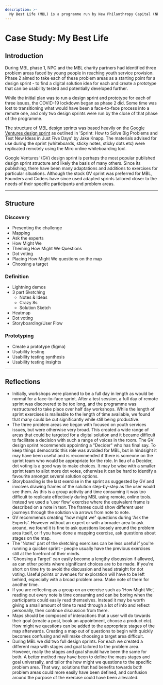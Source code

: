 ```yaml
---
description: >-
  My Best Life (MBL) is a programme run by New Philanthropy Capital (NPC). During Phase 2 of My Best Life, Founders and Coders assisted with the creation and facilitation of design sprint workshops which were completed by a team made up of representatives from NPC, Founders and Coders, charity partners UK Youth, The Mix and Leap Confronting Conflict, and members of UK Youth Voice. 
---
```


# Case Study: My Best Life

## Introduction

During MBL phase 1, NPC and the MBL charity partners had identified three problem areas faced by young people in reaching youth service provision. Phase 2 aimed to take each of these problem areas as a starting point for a design sprint - to find a digital solution idea for each and create a prototype that can be usability tested and potentially developed further.

While the initial plan was to run a design sprint and prototype for each of three issues, the COVID-19 lockdown began as phase 2 did. Some time was lost to transitioning what would have been a face-to-face process into a remote one, and only two design sprints were run by the close of that phase of the programme.

The structure of MBL design sprints was based heavily on the [Google Ventures design sprint](https://www.thesprintbook.com/how) as outlined in 'Sprint: How to Solve Big Problems and Test New Ideas in Just Five Days' by Jake Knapp. The materials advised for use during the sprint (whiteboards, sticky notes, sticky dots etc) were replicated remotely using the Miro online whiteboarding tool. 

Google Ventures' (GV) design sprint is perhaps the most popular published design sprint structure and likely the basis of many others. Since its publishing, there have been many adaptations and additions to exercises for particular situations. Although the stock GV sprint was preferred for MBL, Founders and Coders have since used adapted sprints tailored closer to the needs of their specific participants and problem areas.

---

## Structure

### Discovery
* Presenting the challenge
* Mapping
* Ask the experts
* How Might We
* Theming How Might We Questions
* Dot voting
* Placing How Might We questions on the map
* Choosing a target

### Definition
* Lightning demos
* 3 part Sketching
    * Notes & Ideas
    * Crazy 8s
    * Solution Sketch
* Heatmap
* Dot voting
* Storyboarding/User Flow

### Prototyping
* Create a prototype (figma)
* Usability testing
* Usability testing synthesis
* Usability testing insights

---

## Reflections

* Initially, workshops were planned to be a full day in length as would be normal for a face-to-face sprint. After a test session, a full day of remote sprint was discovered to be too long, and the programme was restructured to take place over half day workshops. While the length of sprint exercises is malleable to the length of time available, we found that many could be cut significantly while still being productive.
* The three problem areas we began with focused on youth services issues, but were otherwise very broad. This created a wide range of areas that could be targeted for a digital solution and it became difficult to facilitate a decision with such a range of voices in the room. The GV design sprint recommends appointing a "Decider" who has final say. To keep things democratic this role was avoided for MBL, but in hindsight it may have been useful and is recommended if there is someone on the sprint team who would be appropriate for the role. In lieu of a Decider, dot voting is a good way to make choices. It may be wise with a smaller sprint team to allot more dot votes, otherwise it can be hard to identify a favourite amongst several solution options.
* Storyboarding is the last exercise in the sprint as suggested by GV and involves drawing frames of the solution step-by-step as the user would see them. As this is a group activity and time consuming it was too difficult to replicate effectively during MBL using remote, online tools. Instead we used a 'user flow' exercise where the equivalent frame is described on a note in text. The frames could show different user journeys through the solution via arrows from note to note.
* GV recommends creating "how might we" questions during 'Ask the Experts'. However without an expert or with a broader area to ask around, we found it is fine to ask questions loosely around the problem area itself, or if you have done a mapping exercise, ask questions about stages on the map.
* The 'Notes' part of the sketching exercises can be less useful if you're running a quicker sprint - people usually have the previous exercises still at the forefront of their minds.
* 'Choosing a Target' can easily become a lengthy discussion if allowed, as can other points where significant choices are to be made. If you're short on time try to avoid the discussion and head straight for dot voting. Useful points or avenues for exploration will have to be left behind, especially with a broad problem area. Make note of them for another time.
* If you are reflecting as a group on an exercise such as 'How Might We', reading out every note is time consuming and can be boring when the participants could easily read themselves. Instead it may be worth giving a small amount of time to read through a lot of info and reflect personally, then continue discussion from there.
* Maps should be composed of interactions that a user will do towards their goal (create a post, book an appointment, choose a product etc). How might we questions can be added to the appropriate stages of the map afterwards. Creating a map out of questions to begin with quickly becomes confusing and will make choosing a target area difficult.
* During MBL we did two full design sprints. For each we created a different map with stages and goal tailored to the problem area. However, really the stages and goal should have been the same for both. A better method may have been to define the maps stages and goal universally, and tailor the how might we questions to the specific problem area. That way, solutions that had benefits towards both problem areas could more easily have been defined, and confusion around the purpose of the exercise could have been alleviated.  
